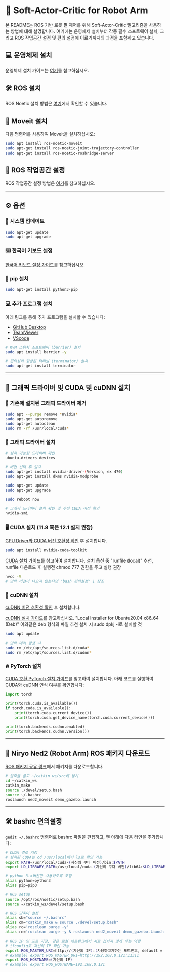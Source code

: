 
# 🤖 Soft-Actor-Critic for Robot Arm

본 README는 ROS 기반 로봇 팔 제어를 위해 Soft-Actor-Critic 알고리즘을 사용하는 방법에 대해 설명합니다. 여기에는 운영체제 설치부터 각종 필수 소프트웨어 설치, 그리고 ROS 작업공간 설정 및 편의 설정에 이르기까지의 과정을 포함하고 있습니다.

## 💻 운영체제 설치

운영체제 설치 가이드는 [여기](https://blog.naver.com/jm_0820/223001100698)를 참고하십시오.

## 🛠️ ROS 설치

ROS Noetic 설치 방법은 [여기](http://wiki.ros.org/noetic/Installation/Ubuntu)에서 확인할 수 있습니다.

## 🦾 Moveit 설치

다음 명령어를 사용하여 Moveit을 설치하십시오:

```bash
sudo apt install ros-noetic-moveit
sudo apt-get install ros-noetic-joint-trajectory-controller
sudo apt-get install ros-noetic-rosbridge-server
```

## 📁 ROS 작업공간 설정

ROS 작업공간 설정 방법은 [여기](http://wiki.ros.org/ko/catkin/Tutorials/create_a_workspace)를 참고하십시오.

---------------------------------------------------------

## ⚙️ 옵션

### 📅 시스템 업데이트

```bash
sudo apt-get update
sudo apt-get upgrade
```

### ⌨️ 한국어 키보드 설정

[한국어 키보드 설정 가이드](https://shanepark.tistory.com/231)를 참고하십시오.

### 🐍 pip 설치

```bash
sudo apt-get install python3-pip
```

### 💻 추가 프로그램 설치

아래 링크를 통해 추가 프로그램을 설치할 수 있습니다:

- [GitHub Desktop](https://gist.github.com/berkorbay/6feda478a00b0432d13f1fc0a50467f1)
- [TeamViewer](https://www.teamviewer.com/ko/download/linux/)
- [VScode](https://code.visualstudio.com/download)

```bash
# KVM 스위치 소프트웨어 (barrier) 설치
sudo apt install barrier -y

# 편의성이 향상된 터미널 (terminator) 설치
sudo apt-get install terminator
```

---------------------------------------------------------

## 🎨 그래픽 드라이버 및 CUDA 및 cuDNN 설치

### 🚮 기존에 설치된 그래픽 드라이버 제거

```bash
sudo apt --purge remove *nvidia*
sudo apt-get autoremove
sudo apt-get autoclean
sudo rm -rf /usr/local/cuda*
```

### 🎯 그래픽 드라이버 설치

```bash
# 설치 가능한 드라이버 확인
ubuntu-drivers devices

# 버전 선택 후 설치
sudo apt-get install nvidia-driver-(Version, ex 470)
sudo apt-get install dkms nvidia-modprobe

sudo apt-get update
sudo apt-get upgrade

sudo reboot now

# 그래픽 드라이버 설치 확인 및 추천 CUDA 버전 확인
nvidia-smi
```

### 🖥️ CUDA 설치 (11.8 혹은 12.1 설치 권장)

[GPU Driver와 CUDA 버전 호환성 확인](https://docs.nvidia.com/cuda/cuda-toolkit-release-notes/index.html#id4) 후 설치합니다.

```bash
sudo apt install nvidia-cuda-toolkit
```

[CUDA 설치 가이드](https://developer.nvidia.com/cuda-toolkit-archive)를 참고하여 설치합니다.
설치 옵션 중 "runfile (local)" 추천, runfile 다운로드 후 실행전 chmod 777 권한을 주고 실행 권장

```bash
nvcc -V
# 만약 버전이 나오지 않는다면 "bash 편의설정" 1 참조
```

### 💾 cuDNN 설치

[cuDNN 버전 호환성 확인](https://en.wikipedia.org/wiki/CUDA#GPUs_supported) 후 설치합니다.

[cuDNN 설치 가이드](https://developer.nvidia.com/rdp/cudnn-archive)를 참고하십시오.
"Local Installer for Ubuntu20.04 x86_64 (Deb)"  이와같은 deb 형식의 파일 추천
설치 시 sudo dpkj -i로 설치할 것

```bash
sudo apt update

# 만약 에러 발생 시
sudo rm /etc/apt/sources.list.d/cuda*
sudo rm /etc/apt/sources.list.d/cudnn*
```

### 🔥 PyTorch 설치

[CUDA 호환 PyTorch 설치 가이드](https://pytorch.org/get-started/locally/)를 참고하여 설치합니다. 아래 코드를 실행하여 CUDA와 cuDNN 인식 여부를 확인합니다:

```python
import torch

print(torch.cuda.is_available())
if torch.cuda.is_available():
    print(torch.cuda.current_device())
    print(torch.cuda.get_device_name(torch.cuda.current_device()))

print(torch.backends.cudnn.enabled)
print(torch.backends.cudnn.version())
```

---------------------------------------------------------

## 🦾 Niryo Ned2 (Robot Arm) ROS 패키지 다운로드

[ROS 패키지 공유 링크](https://drive.google.com/file/d/1asuf5u0nxEIL4igmGXXH0zTojgIlM7af/view?usp=sharing)에서 패키지를 다운로드합니다.

```bash
# 압축을 풀고 ~/catkin_ws/src에 넣기
cd ~/catkin_ws
catkin_make
source ./devel/setup.bash
source ~/.bashrc
roslaunch ned2_moveit demo_gazebo.launch
```

---------------------------------------------------------

## 🛠️ bashrc 편의설정

`gedit ~/.bashrc` 명령어로 bashrc 파일을 편집하고, 맨 아래에 다음 라인을 추가합니다:

```bash
# CUDA 경로 지정
# 설치된 CUDA는 cd /usr/local에서 ls로 확인 가능
export PATH=/usr/local/cuda-(자신의 쿠다 버전)/bin:$PATH
export LD_LIBRARY_PATH=/usr/local/cuda-(자신의 쿠다 버전)/lib64:$LD_LIBRARY_PATH

# python 3.x버전만 사용하도록 조정
alias python=python3
alias pip=pip3

# ROS setup
source /opt/ros/noetic/setup.bash
source ~/catkin_ws/devel/setup.bash

# ROS 단축어 설정
alias sb="source ~/.bashrc"
alias cm="catkin_make & source ./devel/setup.bash"
alias rc='rosclean purge -y'
alias rn='rosclean purge -y & roslaunch ned2_moveit demo_gazebo.launch'

# ROS IP 및 포트 지정, 같은 로컬 네트워크에서 서로 겹치지 않게 하는 역할
# ifconfig로 자신의 IP 확인 가능
export ROS_MASTER_URI=http://(자신의 IP):(사용하고자하는 포트번호, default = 11311)
# example) export ROS_MASTER_URI=http://192.168.0.121:11311
export ROS_HOSTNAME=(자신의 IP)
# example) export ROS_HOSTNAME=192.168.0.121
```

